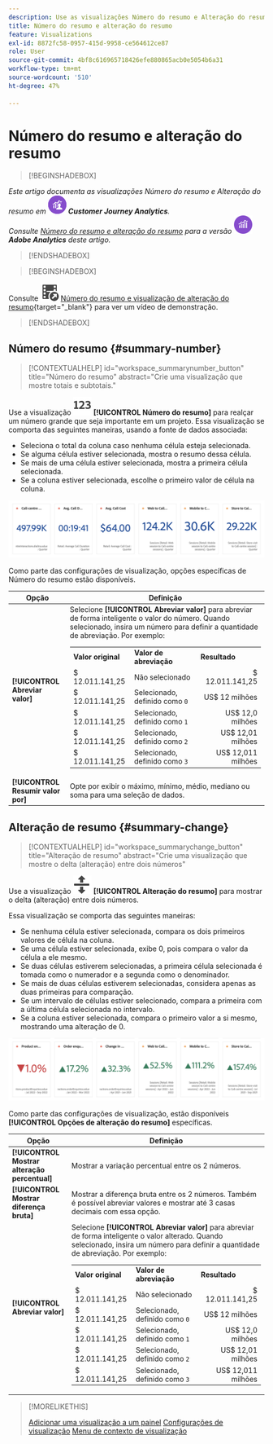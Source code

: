 ```yaml
---
description: Use as visualizações Número do resumo e Alteração do resumo para exibir pontos de dados importantes em um projeto.
title: Número do resumo e alteração do resumo
feature: Visualizations
exl-id: 8872fc58-0957-415d-9958-ce564612ce87
role: User
source-git-commit: 4bf8c616965718426efe880865acb0e5054b6a31
workflow-type: tm+mt
source-wordcount: '510'
ht-degree: 47%

---
```


# Número do resumo e alteração do resumo

>[!BEGINSHADEBOX]

_Este artigo documenta as visualizações Número do resumo e Alteração do resumo em_ ![CustomerJourneyAnalytics](/help/assets/icons/CustomerJourneyAnalytics.svg) _**Customer Journey Analytics**._<br/>_Consulte [Número do resumo e alteração do resumo](https://experienceleague.adobe.com/en/docs/analytics/analyze/analysis-workspace/visualizations/summary-number-change) para a versão_ ![AdobeAnalytics](/help/assets/icons/AdobeAnalytics.svg) _**Adobe Analytics** deste artigo._

>[!ENDSHADEBOX]

>[!BEGINSHADEBOX]

Consulte ![VideoCheckedOut](/help/assets/icons/VideoCheckedOut.svg) [Número do resumo e visualização de alteração do resumo](https://video.tv.adobe.com/v/335564/?quality=12&learn=on){target="_blank"} para ver um vídeo de demonstração.

>[!ENDSHADEBOX]

## Número do resumo {#summary-number}

<!-- markdownlint-disable MD034 -->

>[!CONTEXTUALHELP]
>id="workspace_summarynumber_button"
>title="Número do resumo"
>abstract="Crie uma visualização que mostre totais e subtotais."

<!-- markdownlint-enable MD034 -->

Use a visualização ![Resumir](/help/assets/icons/123.svg) **[!UICONTROL Número do resumo]** para realçar um número grande que seja importante em um projeto. Essa visualização se comporta das seguintes maneiras, usando a fonte de dados associada:

* Seleciona o total da coluna caso nenhuma célula esteja selecionada.
* Se alguma célula estiver selecionada, mostra o resumo dessa célula.
* Se mais de uma célula estiver selecionada, mostra a primeira célula selecionada.
* Se a coluna estiver selecionada, escolhe o primeiro valor de célula na coluna.

![Visualização do número do resumo](asses/../assets/summary-number.png)

Como parte das configurações de visualização, opções específicas de Número do resumo estão disponíveis.

| Opção | Definição |
|--- |--- |
| **[!UICONTROL Abreviar valor]** | Selecione **[!UICONTROL Abreviar valor]** para abreviar de forma inteligente o valor do número. Quando selecionado, insira um número para definir a quantidade de abreviação. Por exemplo:<br/><table><tr><td>**Valor original**</td><td>**Valor de abreviação**</td><td>**Resultado**</td></tr><tr><td>$ 12.011.141,25</td><td>Não selecionado</td><td  align="right">$ 12.011.141,25</td></tr><tr><td>$ 12.011.141,25</td><td>Selecionado, definido como `0`</td><td align="right">US$ 12 milhões</td></tr><tr><td>$ 12.011.141,25</td><td> Selecionado, definido como `1`</td><td  align="right">US$ 12,0 milhões</td></tr><tr><td>$ 12.011.141,25</td><td>Selecionado, definido como `2`</td><td align="right">US$ 12,01 milhões</td></tr><tr><td>$ 12.011.141,25</td><td>Selecionado, definido como `3`</td><td align="right">US$ 12,011 milhões</td></tr></table> |
| **[!UICONTROL Resumir valor por]** | Opte por exibir o máximo, mínimo, médio, mediano ou soma para uma seleção de dados. |

## Alteração de resumo {#summary-change}

<!-- markdownlint-disable MD034 -->

>[!CONTEXTUALHELP]
>id="workspace_summarychange_button"
>title="Alteração de resumo"
>abstract="Crie uma visualização que mostre o delta (alteração) entre dois números"

<!-- markdownlint-enable MD034 -->


Use a visualização ![MoveUpDown](/help/assets/icons/MoveUpDown.svg) **[!UICONTROL Alteração do resumo]** para mostrar o delta (alteração) entre dois números. <!-- This is applicable for AA, not CJA: The green and red color of the Summary Change can be controlled through [custom event polarity](https://experienceleague.adobe.com/docs/analytics/admin/admin-tools/success-events/success-event.html) or a calculated metric's [Show Upward Trend As](https://experienceleague.adobe.com/docs/analytics/components/calculated-metrics/calcmetric-workflow/cm-build-metrics.html) option.-->

<!--
The green and red color of the Summary Change can be controlled through [custom event polarity](https://experienceleague.adobe.com/docs/analytics/admin/admin/c-manage-report-suites/c-edit-report-suites/conversion-var-admin/c-success-events/success-event.md) or a calculated metric's [Show Upward Trend As](https://experienceleague.adobe.com/docs/analytics/components/calculated-metrics/calcmetric-workflow/cm-build-metrics.html) option.
-->

Essa visualização se comporta das seguintes maneiras:

* Se nenhuma célula estiver selecionada, compara os dois primeiros valores de célula na coluna.
* Se uma célula estiver selecionada, exibe 0, pois compara o valor da célula a ele mesmo.
* Se duas células estiverem selecionadas, a primeira célula selecionada é tomada como o numerador e a segunda como o denominador.
* Se mais de duas células estiverem selecionadas, considera apenas as duas primeiras para comparação.
* Se um intervalo de células estiver selecionado, compara a primeira com a última célula selecionada no intervalo.
* Se a coluna estiver selecionada, compara o primeiro valor a si mesmo, mostrando uma alteração de 0.


![Visualização de alteração de resumo mostrando o delta entre dois números.s](assets/summary-change.png)


Como parte das configurações de visualização, estão disponíveis **[!UICONTROL Opções de alteração do resumo]** específicas.

| Opção | Definição |
|--- |--- |
| **[!UICONTROL Mostrar alteração percentual]** | Mostrar a variação percentual entre os 2 números. |
| **[!UICONTROL Mostrar diferença bruta]** | Mostrar a diferença bruta entre os 2 números. Também é possível abreviar valores e mostrar até 3 casas decimais com essa opção. |
| **[!UICONTROL Abreviar valor]** | Selecione **[!UICONTROL Abreviar valor]** para abreviar de forma inteligente o valor alterado. Quando selecionado, insira um número para definir a quantidade de abreviação. Por exemplo:<br/><table><tr><td>**Valor original**</td><td>**Valor de abreviação**</td><td>**Resultado**</td></tr><tr><td>$ 12.011.141,25</td><td>Não selecionado</td><td  align="right">$ 12.011.141,25</td></tr><tr><td>$ 12.011.141,25</td><td>Selecionado, definido como `0`</td><td align="right">US$ 12 milhões</td></tr><tr><td>$ 12.011.141,25</td><td> Selecionado, definido como `1`</td><td  align="right">US$ 12,0 milhões</td></tr><tr><td>$ 12.011.141,25</td><td>Selecionado, definido como `2`</td><td align="right">US$ 12,01 milhões</td></tr><tr><td>$ 12.011.141,25</td><td>Selecionado, definido como `3`</td><td align="right">US$ 12,011 milhões</td></tr></table> |

>[!MORELIKETHIS]
>
>[Adicionar uma visualização a um painel](/help/analysis-workspace/visualizations/freeform-analysis-visualizations.md#add-visualizations-to-a-panel)
>[Configurações de visualização](/help/analysis-workspace/visualizations/freeform-analysis-visualizations.md#settings)
>[Menu de contexto de visualização](/help/analysis-workspace/visualizations/freeform-analysis-visualizations.md#context-menu)
>
